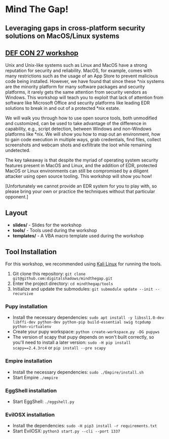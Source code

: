 # Mind The Gap!
## Leveraging gaps in cross-platform security solutions on MacOS/Linux systems
## [DEF CON 27 workshop](https://defcon.org/html/defcon-27/dc-27-workshops.html) 
Unix and Unix-like systems such as Linux and MacOS have a strong reputation for security and reliability. MacOS, for example, comes with many restrictions such as the usage of an App Store to prevent malicious code being installed. However, we have found that since these *nix systems are the minority platform for many software packages and security platforms, it rarely gets the same attention from security vendors as Windows. This workshop will teach you to exploit that lack of attention from software like Microsoft Office and security platforms like leading EDR solutions to break in and out of a protected *nix estate.

We will walk you through how to use open source tools, both unmodified and customized, can be used to take advantage of the difference in capability, e.g., script detection, between Windows and non-Windows platforms like *nix. We will show you how to map out an environment, how to gain code execution in multiple ways, grab credentials, find files, collect screenshots and webcam shots and exfiltrate the loot while remaining undetected.

The key takeaway is that despite the myriad of operating system security features present in MacOS and Linux, and the addition of EDR, protected MacOS or Linux environments can still be compromised by a diligent attacker using open source tooling. This workshop will show you how!

[Unfortunately we cannot provide an EDR system for you to play with, so please bring your own or practice the techniques without that particular opponent.]

## Layout

* **slides/** - Slides for the workshop
* **tools/** - Tools used during the workshop
* **templates/** - A VBA macro template used during the workshop

## Tool Installation 

For this workshop, we recommended using [Kali Linux](https://www.offensive-security.com/kali-linux-vm-vmware-virtualbox-image-download/) for running the tools.

1. Git clone this repository: `git clone git@github.com:digitalshadows/mindthegap.git`
2. Enter the project directory: `cd mindthegap/tools`
3. Initialize and update the submodules: `git submodule update --init --recursive`

### Pupy installation

* Install the necessary dependencies: `sudo apt install -y libssl1.0-dev libffi-dev python-dev python-pip build-essential swig tcpdump python-virtualenv`
* Create your pupy workspace: `python create-workspace.py -DG pupyws`
* The version of scapy that pupy depends on won't built correctly, so you'll need to install a later version: `sudo -H pip install scapy==2.4.3rc4` or `pip install --pre scapy`

### Empire installation
* Install the necessary dependencies: `sudo ./Empire/install.sh`
* Start Empire `./empire`

### EggShell installation
* Start EggShell: `./eggshell.py`

### EvilOSX installation
* Install the dependencies: `sudo -H pip3 install -r requirements.txt`
* Start EvilOSX: `python3 start.py --cli --port 1337`
